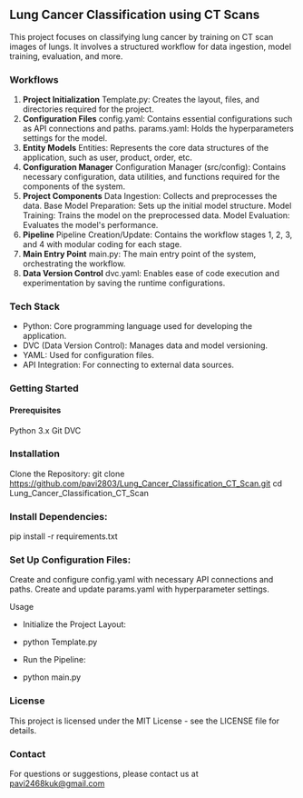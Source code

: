## Lung Cancer Classification using CT Scans
This project focuses on classifying lung cancer by training on CT scan images of lungs. It involves a structured workflow for data ingestion, model training, evaluation, and more.

### Workflows
1. **Project Initialization**
Template.py: Creates the layout, files, and directories required for the project.
2. **Configuration Files**
config.yaml: Contains essential configurations such as API connections and paths.
params.yaml: Holds the hyperparameters settings for the model.
3. **Entity Models**
Entities: Represents the core data structures of the application, such as user, product, order, etc.
4. **Configuration Manager**
Configuration Manager (src/config): Contains necessary configuration, data utilities, and functions required for the components of the system.
5. **Project Components**
Data Ingestion: Collects and preprocesses the data.
Base Model Preparation: Sets up the initial model structure.
Model Training: Trains the model on the preprocessed data.
Model Evaluation: Evaluates the model's performance.
6. **Pipeline**
Pipeline Creation/Update: Contains the workflow stages 1, 2, 3, and 4 with modular coding for each stage.
7. **Main Entry Point**
main.py: The main entry point of the system, orchestrating the workflow.
8. **Data Version Control**
dvc.yaml: Enables ease of code execution and experimentation by saving the runtime configurations.

### Tech Stack
* Python: Core programming language used for developing the application.
* DVC (Data Version Control): Manages data and model versioning.
* YAML: Used for configuration files.
* API Integration: For connecting to external data sources.

### Getting Started
#### Prerequisites
Python 3.x
Git
DVC

### Installation
Clone the Repository:
git clone https://github.com/pavi2803/Lung_Cancer_Classification_CT_Scan.git
cd Lung_Cancer_Classification_CT_Scan

### Install Dependencies:

pip install -r requirements.txt

### Set Up Configuration Files:

Create and configure config.yaml with necessary API connections and paths.
Create and update params.yaml with hyperparameter settings.

Usage
* Initialize the Project Layout:

* python Template.py
* Run the Pipeline:
* python main.py
  
### License
This project is licensed under the MIT License - see the LICENSE file for details.

### Contact
For questions or suggestions, please contact us at pavi2468kuk@gmail.com
